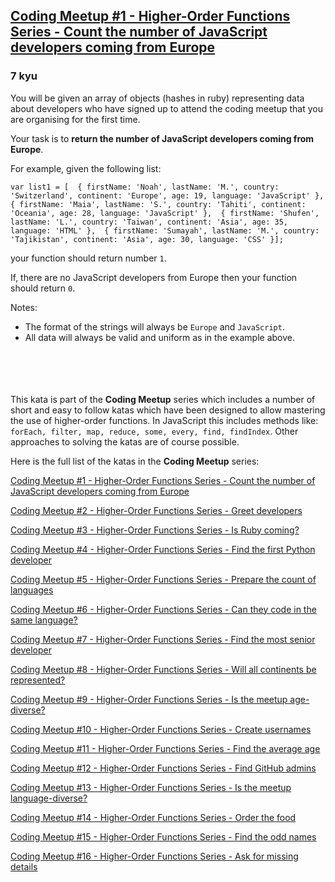 <h2><a href=https://www.codewars.com/kata/582746fa14b3892727000c4f/train/javascript target="_blank">Coding Meetup #1 - Higher-Order Functions Series - Count the number of JavaScript developers coming from Europe</a></h2><h3>7 kyu</h3><p>You will be given an array of objects (hashes in ruby) representing data about developers who have signed up to attend the coding meetup that you are organising for the first time.</p><p>Your task is to <strong>return the number of JavaScript developers coming from Europe</strong>.</p><p>For example, given the following list:</p><pre><code class="language-javascript"><span class="cm-keyword">var</span> <span class="cm-def">list1</span> <span class="cm-operator">=</span> [  { <span class="cm-property">firstName</span>: <span class="cm-string">'Noah'</span>, <span class="cm-property">lastName</span>: <span class="cm-string">'M.'</span>, <span class="cm-property">country</span>: <span class="cm-string">'Switzerland'</span>, <span class="cm-property">continent</span>: <span class="cm-string">'Europe'</span>, <span class="cm-property">age</span>: <span class="cm-number">19</span>, <span class="cm-property">language</span>: <span class="cm-string">'JavaScript'</span> },  { <span class="cm-property">firstName</span>: <span class="cm-string">'Maia'</span>, <span class="cm-property">lastName</span>: <span class="cm-string">'S.'</span>, <span class="cm-property">country</span>: <span class="cm-string">'Tahiti'</span>, <span class="cm-property">continent</span>: <span class="cm-string">'Oceania'</span>, <span class="cm-property">age</span>: <span class="cm-number">28</span>, <span class="cm-property">language</span>: <span class="cm-string">'JavaScript'</span> },  { <span class="cm-property">firstName</span>: <span class="cm-string">'Shufen'</span>, <span class="cm-property">lastName</span>: <span class="cm-string">'L.'</span>, <span class="cm-property">country</span>: <span class="cm-string">'Taiwan'</span>, <span class="cm-property">continent</span>: <span class="cm-string">'Asia'</span>, <span class="cm-property">age</span>: <span class="cm-number">35</span>, <span class="cm-property">language</span>: <span class="cm-string">'HTML'</span> },  { <span class="cm-property">firstName</span>: <span class="cm-string">'Sumayah'</span>, <span class="cm-property">lastName</span>: <span class="cm-string">'M.'</span>, <span class="cm-property">country</span>: <span class="cm-string">'Tajikistan'</span>, <span class="cm-property">continent</span>: <span class="cm-string">'Asia'</span>, <span class="cm-property">age</span>: <span class="cm-number">30</span>, <span class="cm-property">language</span>: <span class="cm-string">'CSS'</span> }];</code></pre><pre style="display: none;"><code class="language-python"><span class="cm-variable">lst1</span> <span class="cm-operator">=</span> [  { <span class="cm-string">'firstName'</span>: <span class="cm-string">'Noah'</span>, <span class="cm-string">'lastName'</span>: <span class="cm-string">'M.'</span>, <span class="cm-string">'country'</span>: <span class="cm-string">'Switzerland'</span>, <span class="cm-string">'continent'</span>: <span class="cm-string">'Europe'</span>, <span class="cm-string">'age'</span>: <span class="cm-number">19</span>, <span class="cm-string">'language'</span>: <span class="cm-string">'JavaScript'</span> },  { <span class="cm-string">'firstName'</span>: <span class="cm-string">'Maia'</span>, <span class="cm-string">'lastName'</span>: <span class="cm-string">'S.'</span>, <span class="cm-string">'country'</span>: <span class="cm-string">'Tahiti'</span>, <span class="cm-string">'continent'</span>: <span class="cm-string">'Oceania'</span>, <span class="cm-string">'age'</span>: <span class="cm-number">28</span>, <span class="cm-string">'language'</span>: <span class="cm-string">'JavaScript'</span> },  { <span class="cm-string">'firstName'</span>: <span class="cm-string">'Shufen'</span>, <span class="cm-string">'lastName'</span>: <span class="cm-string">'L.'</span>, <span class="cm-string">'country'</span>: <span class="cm-string">'Taiwan'</span>, <span class="cm-string">'continent'</span>: <span class="cm-string">'Asia'</span>, <span class="cm-string">'age'</span>: <span class="cm-number">35</span>, <span class="cm-string">'language'</span>: <span class="cm-string">'HTML'</span> },  { <span class="cm-string">'firstName'</span>: <span class="cm-string">'Sumayah'</span>, <span class="cm-string">'lastName'</span>: <span class="cm-string">'M.'</span>, <span class="cm-string">'country'</span>: <span class="cm-string">'Tajikistan'</span>, <span class="cm-string">'continent'</span>: <span class="cm-string">'Asia'</span>, <span class="cm-string">'age'</span>: <span class="cm-number">30</span>, <span class="cm-string">'language'</span>: <span class="cm-string">'CSS'</span> }]</code></pre><pre style="display: none;"><code class="language-ruby"><span class="cm-variable">list1</span> <span class="cm-operator">=</span> [  { <span class="cm-atom">first_name:</span> <span class="cm-string">'Noah'</span>, <span class="cm-atom">last_name:</span> <span class="cm-string">'M.'</span>, <span class="cm-atom">country:</span> <span class="cm-string">'Switzerland'</span>, <span class="cm-atom">continent:</span> <span class="cm-string">'Europe'</span>, <span class="cm-atom">age:</span> <span class="cm-number">19</span>, <span class="cm-atom">language:</span> <span class="cm-string">'JavaScript'</span> },  { <span class="cm-atom">first_name:</span> <span class="cm-string">'Maia'</span>, <span class="cm-atom">last_name:</span> <span class="cm-string">'S.'</span>, <span class="cm-atom">country:</span> <span class="cm-string">'Tahiti'</span>, <span class="cm-atom">continent:</span> <span class="cm-string">'Oceania'</span>, <span class="cm-atom">age:</span> <span class="cm-number">28</span>, <span class="cm-atom">language:</span> <span class="cm-string">'JavaScript'</span> },  { <span class="cm-atom">first_name:</span> <span class="cm-string">'Shufen'</span>, <span class="cm-atom">last_name:</span> <span class="cm-string">'L.'</span>, <span class="cm-atom">country:</span> <span class="cm-string">'Taiwan'</span>, <span class="cm-atom">continent:</span> <span class="cm-string">'Asia'</span>, <span class="cm-atom">age:</span> <span class="cm-number">35</span>, <span class="cm-atom">language:</span> <span class="cm-string">'HTML'</span> },  { <span class="cm-atom">first_name:</span> <span class="cm-string">'Sumayah'</span>, <span class="cm-atom">last_name:</span> <span class="cm-string">'M.'</span>, <span class="cm-atom">country:</span> <span class="cm-string">'Tajikistan'</span>, <span class="cm-atom">continent:</span> <span class="cm-string">'Asia'</span>, <span class="cm-atom">age:</span> <span class="cm-number">30</span>, <span class="cm-atom">language:</span> <span class="cm-string">'CSS'</span> }]</code></pre><pre style="display: none;"><code class="language-cobol">       <span class="cm-number">01</span>  List<span class="cm-link">.</span>          <span class="cm-number">03</span>  ListLength      <span class="cm-keyword">pic</span> <span class="cm-number">9</span>(<span class="cm-number">3</span>) <span class="cm-keyword">value</span> <span class="cm-number">4.</span>          <span class="cm-number">03</span>  dev1<span class="cm-link">.</span>              <span class="cm-number">05</span> FirstName    <span class="cm-keyword">pic</span> a(<span class="cm-number">9</span>)  <span class="cm-keyword">value</span> <span class="cm-string">'</span><span class="cm-string">Noah'</span><span class="cm-link">.</span>              <span class="cm-number">05</span> LastName     <span class="cm-keyword">pic</span> x(<span class="cm-number">2</span>)  <span class="cm-keyword">value</span> <span class="cm-string">'</span><span class="cm-string">M.'</span><span class="cm-link">.</span>              <span class="cm-number">05</span> Country      <span class="cm-keyword">pic</span> a(<span class="cm-number">24</span>) <span class="cm-keyword">value</span> <span class="cm-string">'</span><span class="cm-string">Switzerland'</span><span class="cm-link">.</span>              <span class="cm-number">05</span> Continent    <span class="cm-keyword">pic</span> a(<span class="cm-number">8</span>)  <span class="cm-keyword">value</span> <span class="cm-string">'</span><span class="cm-string">Europe'</span><span class="cm-link">.</span>              <span class="cm-number">05</span> Age          <span class="cm-keyword">pic</span> <span class="cm-number">9</span>(<span class="cm-number">3</span>)  <span class="cm-keyword">value</span> <span class="cm-number">19.</span>              <span class="cm-number">05</span> Language     <span class="cm-keyword">pic</span> a(<span class="cm-number">10</span>) <span class="cm-keyword">value</span> <span class="cm-string">'</span><span class="cm-string">JavaScript'</span><span class="cm-link">.</span>          <span class="cm-number">03</span>  dev2<span class="cm-link">.</span>              <span class="cm-number">05</span> FirstName    <span class="cm-keyword">pic</span> a(<span class="cm-number">9</span>)  <span class="cm-keyword">value</span> <span class="cm-string">'</span><span class="cm-string">Maia'</span><span class="cm-link">.</span>              <span class="cm-number">05</span> LastName     <span class="cm-keyword">pic</span> x(<span class="cm-number">2</span>)  <span class="cm-keyword">value</span> <span class="cm-string">'</span><span class="cm-string">S.'</span><span class="cm-link">.</span>              <span class="cm-number">05</span> Country      <span class="cm-keyword">pic</span> a(<span class="cm-number">24</span>) <span class="cm-keyword">value</span> <span class="cm-string">'</span><span class="cm-string">Tahiti'</span><span class="cm-link">.</span>              <span class="cm-number">05</span> Continent    <span class="cm-keyword">pic</span> a(<span class="cm-number">8</span>)  <span class="cm-keyword">value</span> <span class="cm-string">'</span><span class="cm-string">Oceania'</span><span class="cm-link">.</span>              <span class="cm-number">05</span> Age          <span class="cm-keyword">pic</span> <span class="cm-number">9</span>(<span class="cm-number">3</span>)  <span class="cm-keyword">value</span> <span class="cm-number">28.</span>              <span class="cm-number">05</span> Language     <span class="cm-keyword">pic</span> a(<span class="cm-number">10</span>) <span class="cm-keyword">value</span> <span class="cm-string">'</span><span class="cm-string">Clojure'</span><span class="cm-link">.</span>          <span class="cm-number">03</span>  dev3<span class="cm-link">.</span>              <span class="cm-number">05</span> FirstName    <span class="cm-keyword">pic</span> a(<span class="cm-number">9</span>)  <span class="cm-keyword">value</span> <span class="cm-string">'</span><span class="cm-string">Shufen'</span><span class="cm-link">.</span>              <span class="cm-number">05</span> LastName     <span class="cm-keyword">pic</span> x(<span class="cm-number">2</span>)  <span class="cm-keyword">value</span> <span class="cm-string">'</span><span class="cm-string">L.'</span><span class="cm-link">.</span>              <span class="cm-number">05</span> Country      <span class="cm-keyword">pic</span> a(<span class="cm-number">24</span>) <span class="cm-keyword">value</span> <span class="cm-string">'</span><span class="cm-string">Taiwan'</span><span class="cm-link">.</span>              <span class="cm-number">05</span> Continent    <span class="cm-keyword">pic</span> a(<span class="cm-number">8</span>)  <span class="cm-keyword">value</span> <span class="cm-string">'</span><span class="cm-string">Asia'</span><span class="cm-link">.</span>              <span class="cm-number">05</span> Age          <span class="cm-keyword">pic</span> <span class="cm-number">9</span>(<span class="cm-number">3</span>)  <span class="cm-keyword">value</span> <span class="cm-number">35.</span>              <span class="cm-number">05</span> Language     <span class="cm-keyword">pic</span> a(<span class="cm-number">10</span>) <span class="cm-keyword">value</span> <span class="cm-string">'</span><span class="cm-string">PHP'</span><span class="cm-link">.</span>          <span class="cm-number">03</span>  dev4<span class="cm-link">.</span>              <span class="cm-number">05</span> FirstName    <span class="cm-keyword">pic</span> a(<span class="cm-number">9</span>)  <span class="cm-keyword">value</span> <span class="cm-string">'</span><span class="cm-string">Sumayah'</span><span class="cm-link">.</span>              <span class="cm-number">05</span> LastName     <span class="cm-keyword">pic</span> x(<span class="cm-number">2</span>)  <span class="cm-keyword">value</span> <span class="cm-string">'</span><span class="cm-string">M.'</span><span class="cm-link">.</span>              <span class="cm-number">05</span> Country      <span class="cm-keyword">pic</span> a(<span class="cm-number">24</span>) <span class="cm-keyword">value</span> <span class="cm-string">'</span><span class="cm-string">Tajikistan'</span><span class="cm-link">.</span>              <span class="cm-number">05</span> Continent    <span class="cm-keyword">pic</span> a(<span class="cm-number">8</span>)  <span class="cm-keyword">value</span> <span class="cm-string">'</span><span class="cm-string">Asia'</span><span class="cm-link">.</span>              <span class="cm-number">05</span> Age          <span class="cm-keyword">pic</span> <span class="cm-number">9</span>(<span class="cm-number">3</span>)  <span class="cm-keyword">value</span> <span class="cm-number">30.</span>              <span class="cm-number">05</span> Language     <span class="cm-keyword">pic</span> a(<span class="cm-number">10</span>) <span class="cm-keyword">value</span> <span class="cm-string">'</span><span class="cm-string">CSS'</span><span class="cm-link">.</span></code></pre><p>your function should return number <code>1</code>.</p><p>If, there are no JavaScript developers from Europe then your function should return <code>0</code>.</p><p>Notes:</p><ul><li>The format of the strings will always be <code>Europe</code> and <code>JavaScript</code>.</li><li>All data will always be valid and uniform as in the example above.<br><br><br><br><br></li></ul><p>This kata is part of the <strong>Coding Meetup</strong> series which includes a number of short and easy to follow katas which have been designed to allow mastering the use of higher-order functions. In JavaScript this includes methods like: <code>forEach, filter, map, reduce, some, every, find, findIndex</code>. Other approaches to solving the katas are of course possible.</p><p>Here is the full list of the katas in the <strong>Coding Meetup</strong> series:</p><p><a href="http://www.codewars.com/kata/coding-meetup-number-1-higher-order-functions-series-count-the-number-of-javascript-developers-coming-from-europe" data-turbolinks="false" target="_blank">Coding Meetup #1 - Higher-Order Functions Series - Count the number of JavaScript developers coming from Europe</a></p><p><a href="https://www.codewars.com/kata/coding-meetup-number-2-higher-order-functions-series-greet-developers" data-turbolinks="false" target="_blank">Coding Meetup #2 - Higher-Order Functions Series - Greet developers</a></p><p><a href="https://www.codewars.com/kata/coding-meetup-number-3-higher-order-functions-series-is-ruby-coming" data-turbolinks="false" target="_blank">Coding Meetup #3 - Higher-Order Functions Series - Is Ruby coming?</a></p><p><a href="https://www.codewars.com/kata/coding-meetup-number-4-higher-order-functions-series-find-the-first-python-developer" data-turbolinks="false" target="_blank">Coding Meetup #4 - Higher-Order Functions Series - Find the first Python developer</a></p><p><a href="https://www.codewars.com/kata/coding-meetup-number-5-higher-order-functions-series-prepare-the-count-of-languages" data-turbolinks="false" target="_blank">Coding Meetup #5 - Higher-Order Functions Series - Prepare the count of languages</a></p><p><a href="https://www.codewars.com/kata/coding-meetup-number-6-higher-order-functions-series-can-they-code-in-the-same-language" data-turbolinks="false" target="_blank">Coding Meetup #6 - Higher-Order Functions Series - Can they code in the same language?</a></p><p><a href="http://www.codewars.com/kata/coding-meetup-number-7-higher-order-functions-series-find-the-most-senior-developer" data-turbolinks="false" target="_blank">Coding Meetup #7 - Higher-Order Functions Series - Find the most senior developer</a></p><p><a href="https://www.codewars.com/kata/coding-meetup-number-8-higher-order-functions-series-will-all-continents-be-represented" data-turbolinks="false" target="_blank">Coding Meetup #8 - Higher-Order Functions Series - Will all continents be represented?</a></p><p><a href="https://www.codewars.com/kata/coding-meetup-number-9-higher-order-functions-series-is-the-meetup-age-diverse" data-turbolinks="false" target="_blank">Coding Meetup #9 - Higher-Order Functions Series - Is the meetup age-diverse?</a></p><p><a href="https://www.codewars.com/kata/coding-meetup-number-10-higher-order-functions-series-create-usernames" data-turbolinks="false" target="_blank">Coding Meetup #10 - Higher-Order Functions Series - Create usernames</a></p><p><a href="https://www.codewars.com/kata/coding-meetup-number-11-higher-order-functions-series-find-the-average-age" data-turbolinks="false" target="_blank">Coding Meetup #11 - Higher-Order Functions Series - Find the average age</a></p><p><a href="https://www.codewars.com/kata/coding-meetup-number-12-higher-order-functions-series-find-github-admins" data-turbolinks="false" target="_blank">Coding Meetup #12 - Higher-Order Functions Series - Find GitHub admins</a></p><p><a href="https://www.codewars.com/kata/coding-meetup-number-13-higher-order-functions-series-is-the-meetup-language-diverse" data-turbolinks="false" target="_blank">Coding Meetup #13 - Higher-Order Functions Series - Is the meetup language-diverse?</a></p><p><a href="https://www.codewars.com/kata/coding-meetup-number-14-higher-order-functions-series-order-the-food" data-turbolinks="false" target="_blank">Coding Meetup #14 - Higher-Order Functions Series - Order the food</a></p><p><a href="https://www.codewars.com/kata/coding-meetup-number-15-higher-order-functions-series-find-the-odd-names" data-turbolinks="false" target="_blank">Coding Meetup #15 - Higher-Order Functions Series - Find the odd names</a></p><p><a href="https://www.codewars.com/kata/coding-meetup-number-16-higher-order-functions-series-ask-for-missing-details" data-turbolinks="false" target="_blank">Coding Meetup #16 - Higher-Order Functions Series - Ask for missing details</a></p>